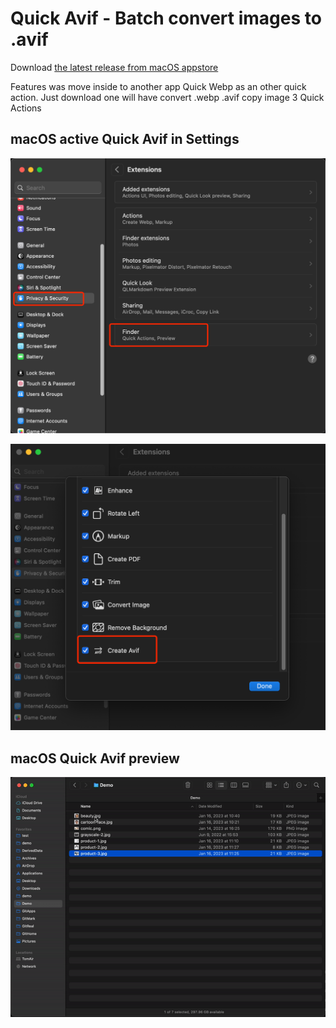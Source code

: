 # Quick Avif - Batch convert images to .avif

Download [the latest release from macOS appstore](https://apps.apple.com/us/app/id1663442012)

Features was move inside to another app Quick Webp as an other quick action. Just download one will have convert .webp .avif copy image 3 Quick Actions

## macOS active Quick Avif in Settings
![macOS-active](imgs/macos-active-step1.png)

![macOS-active](imgs/macos-active-step2.png)

## macOS Quick Avif preview
![macOS-preview](imgs/macos-use.gif)